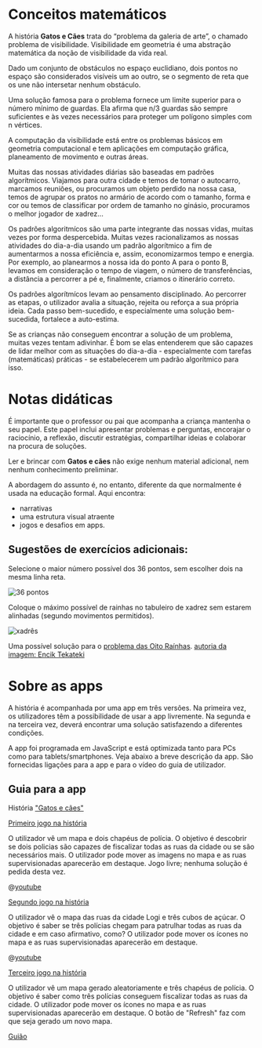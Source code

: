 # Conceitos matemáticos

A história **Gatos e Cães** trata do “problema da galeria de arte”, o chamado problema de visibilidade. Visibilidade em geometria é uma abstração matemática da noção de visibilidade da vida real.

Dado um conjunto de obstáculos no espaço euclidiano, dois pontos no espaço são considerados visíveis um ao outro, se o segmento de reta que os une não intersetar nenhum obstáculo. 

Uma solução famosa para o problema fornece um limite superior para o número mínimo de guardas. Ela afirma que n/3 guardas são sempre suficientes e às vezes necessários para proteger um polígono simples com n vértices.

A computação da visibilidade está entre os problemas básicos em geometria computacional e tem aplicações em computação gráfica, planeamento de movimento e outras áreas.

Muitas das nossas atividades diárias são baseadas em padrões algorítmicos. Viajamos para outra cidade e temos de tomar o autocarro, marcamos reuniões, ou procuramos um objeto perdido na nossa casa, temos de agrupar os pratos no armário de acordo com o tamanho, forma e cor ou temos de classificar por ordem de tamanho no ginásio, procuramos o melhor jogador de xadrez…

Os padrões algoritmícos são uma parte integrante das nossas vidas, muitas vezes por forma despercebida. Muitas vezes racionalizamos as nossas atividades do dia-a-dia usando um padrão algorítmico a fim de aumentarmos a nossa eficiência e, assim, economizarmos tempo e energia. Por exemplo, ao planearmos a nossa ida do ponto A para o ponto B, levamos em consideração o tempo de viagem, o número de transferências, a distância a percorrer a pé e, finalmente, criamos o itinerário correto. 

Os padrões algorítmícos levam ao pensamento disciplinado. Ao percorrer as etapas, o utilizador avalia a situação, rejeita ou reforça a sua própria ideia. Cada passo bem-sucedido, e especialmente uma solução bem-sucedida, fortalece a auto-estima. 

Se as crianças não conseguem encontrar a solução de um problema, muitas vezes tentam adivinhar. É bom se elas entenderem que são capazes de lidar melhor com as situações do dia-a-dia - especialmente com tarefas (matemáticas) práticas - se estabelecerem um padrão algorítmico para isso.

# Notas didáticas

É importante que o professor ou pai que acompanha a criança mantenha o seu papel. Este papel inclui apresentar problemas e perguntas, encorajar o raciocínio, a reflexão, discutir estratégias, compartilhar ideias e colaborar na procura de soluções. 

Ler e brincar com **Gatos e cães** não exige nenhum material adicional, nem nenhum conhecimento preliminar. 

A abordagem do assunto é, no entanto, diferente da que normalmente é usada na educação formal. 
Aqui encontra:
 - narrativas 
 - uma estrutura visual atraente 
- jogos e desafios em apps.

## Sugestões de exercícios adicionais:

Selecione o maior número possível dos 36 pontos, sem escolher dois na mesma linha reta.

![36 pontos](/stories/logi-3/img/logi3.png)

Coloque o máximo possível de rainhas no tabuleiro de xadrez sem estarem alinhadas (segundo movimentos permitidos).

![xadrês](/stories/logi-3/img/sakk.png)

Uma possível solução para o 
[problema das Oito Raínhas](https://en.wikibooks.org/wiki/Puzzles/Chess_puzzles/Eight_Queens).
[autoria da imagem: Encik Tekateki](https://commons.wikimedia.org/wiki/File:Solution_K_for_8_Queen_Puzzles.png)

# Sobre as apps 

A história é acompanhada por uma app em três versões. Na primeira vez, os utilizadores têm a possibilidade de usar a app livremente. Na segunda e na terceira vez, deverá encontrar uma solução satisfazendo a diferentes condições.

A app foi programada em JavaScript e está optimizada tanto para PCs como para tablets/smartphones. Veja abaixo a breve descrição da app. São fornecidas ligações para a app e para o vídeo do guia de utilizador.

## Guia para a app ## 

História 
["Gatos e cães"]($HUB_URL/pt/story/cats-and-dogs/)

[Primeiro jogo na história]($HUB_URL/pt/story/cats-and-dogs/?actionLink=firstGame)

O utilizador vê um mapa e dois chapéus de polícia. O objetivo é descobrir se dois policias são capazes de fiscalizar todas as ruas da cidade ou se são necessários mais. O utilizador pode mover as imagens no mapa e as ruas supervisionadas aparecerão em destaque. Jogo livre; nenhuma solução é pedida desta vez.

@[youtube](T6k8ftH5jMc?_align-center_&hl=pt&cc_lang_pref=pt&cc=1)

[Segundo jogo na história]($HUB_URL/pt/story/cats-and-dogs/?actionLink=secondGame)

O utilizador vê o mapa das ruas da cidade Logi e três cubos de açúcar. O objetivo é saber se três polícias chegam para patrulhar todas as ruas da cidade e em caso afirmativo, como? O utilizador pode mover os ícones no mapa e as ruas supervisionadas aparecerão em destaque.

@[youtube](uwkk_lkBqTk?_align-center_&hl=pt&cc_lang_pref=pt&cc=1)

[Terceiro jogo na história]($HUB_URL/pt/story/cats-and-dogs/?actionLink=thirdGame)

O utilizador vê um mapa gerado aleatoriamente e três chapéus de polícia. O objetivo é saber como três polícias conseguem fiscalizar todas as ruas da cidade. O utilizador pode mover os ícones no mapa e as ruas supervisionadas aparecerão em destaque. O botão de "Refresh" faz com que seja gerado um novo mapa.

[Guião](/stories/logi-3/transcripts/Script3-pt.pdf)